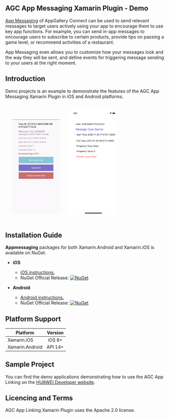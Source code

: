 ## AGC App Messaging Xamarin Plugin - Demo


[App Messaging](https://developer.huawei.com/consumer/en/doc/development/AppGallery-connect-Guides/agc-appmessage-introduction) of AppGallery Connect can be used to send relevant messages to target users actively using your app to encourage them to use key app functions. For example, you can send in-app messages to encourage users to subscribe to certain products, provide tips on passing a game level, or recommend activities of a restaurant.

App Messaging even allows you to customize how your messages look and the way they will be sent, and define events for triggering message sending to your users at the right moment.

##  Introduction

Demo projects is an example to demonstrate the features of the AGC App Messaging Xamarin Plugin in iOS and Android platforms.

<img src=".docs/mainPageAndroid.jpg" width = 30% height = 30% style="margin:1.5em; margin-right:5px">

<img src=".docs/mainPageiOS.png" width = 30% height = 30% style="margin:1.5em">

##  Installation Guide

**Appmessaging** packages for both Xamarin.Android and Xamarin.iOS is available on NuGet.

- **iOS** 
   - [iOS instructions.](ios/README.md) 
   -  NuGet Official Release: [![NuGet](https://img.shields.io/nuget/vpre/Huawei.Agconnect.iOS.Appmessaging.svg?label=NuGet)](https://www.nuget.org/packages/Huawei.Agconnect.iOS.Appmessaging)

- **Android** 
   - [Android instructions.](android/README.md) 
   -  NuGet Official Release: [![NuGet](https://img.shields.io/nuget/vpre/Huawei.Agconnect.Appmessaging.svg?label=NuGet)](https://www.nuget.org/packages/Huawei.Agconnect.Appmessaging)

 
## Platform Support

|Platform|Version|
| ------------------- | :------------------: |
|Xamarin.iOS|iOS 8+| 
|Xamarin.Android|API 14+| 

##  Sample Project

You can find the demo applications demonstrating how to use the AGC App Linking on the [HUAWEI Developer website](https://developer.huawei.com/consumer/en/doc/development/AppGallery-connect-Guides/agc-introduction).


## Licencing and Terms

AGC App Linking Xamarin Plugin uses the Apache 2.0 license.